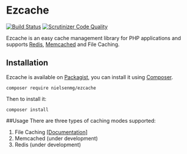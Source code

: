 # Ezcache
[![Build Status](https://travis-ci.org/nielsenmg/ezcache.svg?branch=master)](https://travis-ci.org/nielsenmg/ezcache)
[![Scrutinizer Code Quality](https://img.shields.io/scrutinizer/g/nielsenmg/ezcache/master.svg?style=flat-square)](https://scrutinizer-ci.com/g/nielsenmg/ezcache/?branch=master)

Ezcache is an easy cache management library for PHP applications and supports [Redis](http://redis.io/), [Memcached](https://memcached.org/) and File Caching.

## Installation

Ezcache is available on [Packagist](https://packagist.org/packages/nielsenmg/ezcache), you can install it using [Composer](https://getcomposer.org/).

```
composer require nielsenmg/ezcache
```

Then to install it:

```
composer install
```

##Usage
There are three types of caching modes supported:

1. File Caching [[Documentation]]()
2. Memcached (under development)
3. Redis (under development)




